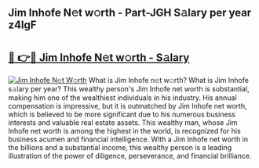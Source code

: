 ## Jim Inhofe N𝚎t w𝚘rth - Part-JGH S𝚊lary per year z4lgF

# <h2><a href="http://gc00s2.nevu.top/?p=Jim+Inhofe">🔗 👉🔴 Jim Inhofe N𝚎t w𝚘rth - S𝚊lary</a></h2>

[![Jim Inhofe N𝚎t W𝚘rth](https://i.imgur.com/EBH3L9S.jpeg)](http://gc00s2.nevu.top/?p=Jim+Inhofe)
What is Jim Inhofe n𝚎t w𝚘rth? What is Jim Inhofe s𝚊lary per year?
This wealthy person's Jim Inhofe net worth is substantial, making him one of the wealthiest individuals in his industry. His annual compensation is impressive, but it is outmatched by Jim Inhofe net worth, which is believed to be more significant due to his numerous business interests and valuable real estate assets. This wealthy man, whose Jim Inhofe net worth is among the highest in the world, is recognized for his business acumen and financial intelligence. With a Jim Inhofe net worth in the billions and a substantial income, this wealthy person is a leading illustration of the power of diligence, perseverance, and financial brilliance.
